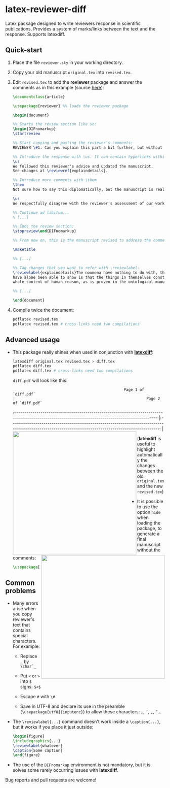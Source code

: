 latex-reviewer-diff
===================

Latex package designed to write reviewers response in scientific publications. Provides a system of marks/links between the text and the response. Supports latexdiff.

## Quick-start

1. Place the file `reviewer.sty` in your working directory.

2. Copy your old manuscript `original.tex` into `revised.tex`.

3. Edit `revised.tex` to add the **reviewer** package and answer the comments as in this example (source [here](https://github.com/jealie/latex-reviewer-diff/tree/master/examples)):

   ```latex
   \documentclass{article}
   
   \usepackage{reviewer} %% loads the reviewer package
   
   \begin{document}
   
   %% Starts the review section like so:
   \begin{DIFnomarkup}
   \startreview 
   
   %% Start copying and pasting the reviewer's comments:
   REVIEWER \#1: Can you explain this part a bit further, but without going into detail.
   
   %% Introduce the response with \us. It can contain hyperlinks within the text with \revieweref
   \us
   We followed this reviewer's advice and updated the manuscript.
   See changes at \reviewref{explaindetails}.
   
   %% Introduce more comments with \them
   \them
   Not sure how to say this diplomatically, but the manuscript is really dull.
   
   \us
   We respectfully disagree with the reviewer's assessment of our work. Nonetheless...
   
   %% Continue ad libitum...
   % [...]
   
   %% Ends the review section:
   \stopreview\end{DIFnomarkup}
   
   %% From now on, this is the manuscript revised to address the comments:
   
   \maketitle
   
   %% [...]
   
   %% Tag changes that you want to refer with \reviewlabel:
   \reviewlabel{explaindetails}The noumena have nothing to do with, thus, the Antinomies. What we
   have alone been able to show is that the things in themselves constitute the
   whole content of human reason, as is proven in the ontological manuals.
   
   %% [...]
   
   \end{document}
   ```

4. Compile twice the document:

   ```bash
   pdflatex revised.tex
   pdflatex revised.tex # cross-links need two compilations
   ```


## Advanced usage

+ This package really shines when used in conjunction with [**latexdiff**](https://www.ctan.org/pkg/latexdiff?lang=en):

  ```bash
  latexdiff original.tex revised.tex > diff.tex
  pdflatex diff.tex
  pdflatex diff.tex # cross-links need two compilations
  ```

  `diff.pdf` will look like this:

                                                       Page 1 of `diff.pdf`                                                                         |                                                          Page 2 of `diff.pdf`                                                                       
  :------------------------------------------------------------------------------------------------------------------------------------------------:|:---------------------------------------------------------------------------------------------------------------------------------------------------:
  <a href="url"><img src="https://raw.githubusercontent.com/jealie/latex-reviewer-diff/master/examples/diff_1.png" align="left" width="390px" ></a> | <a href="url"><img src="https://raw.githubusercontent.com/jealie/latex-reviewer-diff/master/examples/diff_2.png" align="right" width="390px" ></a>
  
  (**latexdiff** is useful to highlight automatically the changes between the old `original.tex` and the new `revised.tex`)

+ It is possible to use the option `hide` when loading the package, to generate a final manuscript without the comments:

  ```latex
  \usepackage[hide]{reviewer}
  ```


## Common problems

+ Many errors arise when you copy reviewer's text that contains special characters. For example:

  * Replace `_` by `` \char`_ ``

  * Put `<` or `>` into `$` signs: `$<$`

  * Escape `#` with `\#`

  * Save in UTF-8 and declare its use in the preamble (`\usepackage[utf8]{inputenc}`) to allow these characters: `…`, `’`, `„`, `”`...

+ The `\reviewlabel{...}` command doesn't work inside a `\caption{...}`, but it works if you place it just outside:

  ```latex
  \begin{figure}
  \includegraphics{...}
  \reviewlabel{whatever}
  \caption{Some caption}
  \end{figure}
  ```

+ The use of the `DIFnomarkup` environment is not mandatory, but it is solves some rarely occurring issues with **latexdiff**.

Bug reports and pull requests are welcome!
